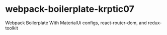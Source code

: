 # webpack-boilerplate-krptic07
Webpack Boilerplate With MaterialUi configs, react-router-dom, and redux-toolkit
